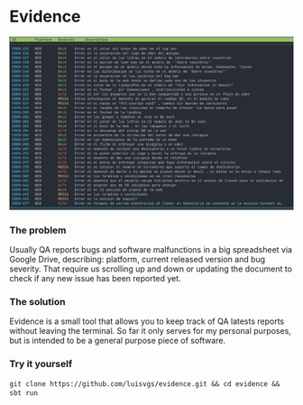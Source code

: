 # Evidence

![Image](evidence_example.png)

### The problem
Usually QA reports bugs and software malfunctions in a big spreadsheet via Google Drive, describing: platform, current released version and bug severity. That require us scrolling up and down or updating the document to check if any new issue has been reported yet. 

### The solution

Evidence is a small tool that allows you to keep track of QA latests reports without leaving the terminal. So far it only serves for my personal purposes, but is intended to be a general purpose piece of software.

### Try it yourself

```
git clone https://github.com/luisvgs/evidence.git && cd evidence && sbt run
```
